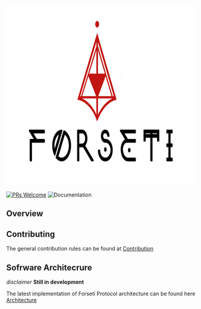 
<p align="center">
  <img width="840" height ="480"  alt="Forseti" src = "./assets/logo-black.png">
</p>


[![PRs Welcome](https://img.shields.io/badge/PRs-welcome-brightgreen.svg?style=flat-square)](http://makeapullrequest.com)
![Documentation](https://img.shields.io/badge/docs-latest-brightgreen.svg?style=flat)

## Overview 



## Contributing
The general contribution rules can be found at [Contribution ](https://forseti.gitbooks.io/forseti-doc/content/contribution.html)



## Sofrware Architecrure
_disclaimer_ **Still in development**



The latest implementation of Forseti Protocol architecture can be found here [Architecture](https://forseti.gitbooks.io/forseti-doc/content/soft-architecture.html)


